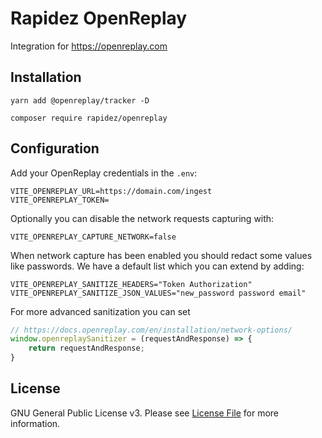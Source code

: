 # Rapidez OpenReplay

Integration for https://openreplay.com

## Installation

```
yarn add @openreplay/tracker -D
```

```
composer require rapidez/openreplay
```

## Configuration

Add your OpenReplay credentials in the `.env`:

```
VITE_OPENREPLAY_URL=https://domain.com/ingest
VITE_OPENREPLAY_TOKEN=
```

Optionally you can disable the network requests capturing with:
```
VITE_OPENREPLAY_CAPTURE_NETWORK=false
```

When network capture has been enabled you should redact some values like passwords.
We have a default list which you can extend by adding:
```
VITE_OPENREPLAY_SANITIZE_HEADERS="Token Authorization"
VITE_OPENREPLAY_SANITIZE_JSON_VALUES="new_password password email"
```

For more advanced sanitization you can set 
```js
// https://docs.openreplay.com/en/installation/network-options/
window.openreplaySanitizer = (requestAndResponse) => {
    return requestAndResponse;
}
```

## License

GNU General Public License v3. Please see [License File](LICENSE) for more information.
